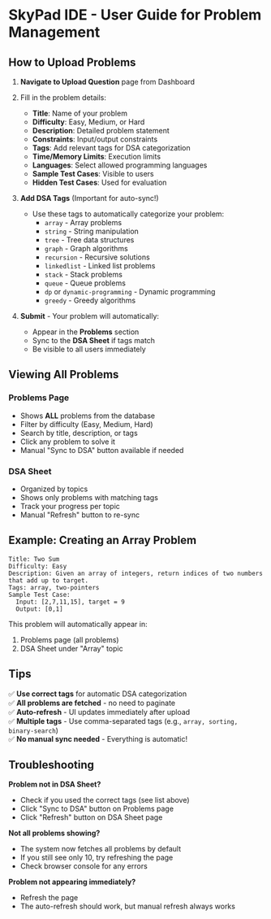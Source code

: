# SkyPad IDE - User Guide for Problem Management

## How to Upload Problems

1. **Navigate to Upload Question** page from Dashboard
2. Fill in the problem details:
   - **Title**: Name of your problem
   - **Difficulty**: Easy, Medium, or Hard
   - **Description**: Detailed problem statement
   - **Constraints**: Input/output constraints
   - **Tags**: Add relevant tags for DSA categorization
   - **Time/Memory Limits**: Execution limits
   - **Languages**: Select allowed programming languages
   - **Sample Test Cases**: Visible to users
   - **Hidden Test Cases**: Used for evaluation

3. **Add DSA Tags** (Important for auto-sync!)
   - Use these tags to automatically categorize your problem:
     - `array` - Array problems
     - `string` - String manipulation
     - `tree` - Tree data structures
     - `graph` - Graph algorithms
     - `recursion` - Recursive solutions
     - `linkedlist` - Linked list problems
     - `stack` - Stack problems
     - `queue` - Queue problems
     - `dp` or `dynamic-programming` - Dynamic programming
     - `greedy` - Greedy algorithms

4. **Submit** - Your problem will automatically:
   - Appear in the **Problems** section
   - Sync to the **DSA Sheet** if tags match
   - Be visible to all users immediately

## Viewing All Problems

### Problems Page
- Shows **ALL** problems from the database
- Filter by difficulty (Easy, Medium, Hard)
- Search by title, description, or tags
- Click any problem to solve it
- Manual "Sync to DSA" button available if needed

### DSA Sheet
- Organized by topics
- Shows only problems with matching tags
- Track your progress per topic
- Manual "Refresh" button to re-sync

## Example: Creating an Array Problem

```
Title: Two Sum
Difficulty: Easy
Description: Given an array of integers, return indices of two numbers that add up to target.
Tags: array, two-pointers
Sample Test Case:
  Input: [2,7,11,15], target = 9
  Output: [0,1]
```

This problem will automatically appear in:
1. Problems page (all problems)
2. DSA Sheet under "Array" topic

## Tips

✅ **Use correct tags** for automatic DSA categorization  
✅ **All problems are fetched** - no need to paginate  
✅ **Auto-refresh** - UI updates immediately after upload  
✅ **Multiple tags** - Use comma-separated tags (e.g., `array, sorting, binary-search`)  
✅ **No manual sync needed** - Everything is automatic!  

## Troubleshooting

**Problem not in DSA Sheet?**
- Check if you used the correct tags (see list above)
- Click "Sync to DSA" button on Problems page
- Click "Refresh" button on DSA Sheet page

**Not all problems showing?**
- The system now fetches all problems by default
- If you still see only 10, try refreshing the page
- Check browser console for any errors

**Problem not appearing immediately?**
- Refresh the page
- The auto-refresh should work, but manual refresh always works
